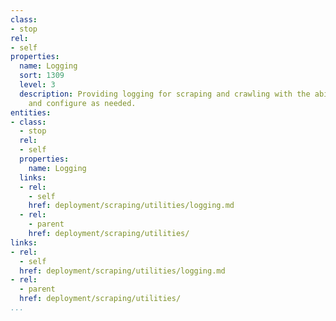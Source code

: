 ```yaml
---
class:
- stop
rel:
- self
properties:
  name: Logging
  sort: 1309
  level: 3
  description: Providing logging for scraping and crawling with the ability to search,
    and configure as needed.
entities:
- class:
  - stop
  rel:
  - self
  properties:
    name: Logging
  links:
  - rel:
    - self
    href: deployment/scraping/utilities/logging.md
  - rel:
    - parent
    href: deployment/scraping/utilities/
links:
- rel:
  - self
  href: deployment/scraping/utilities/logging.md
- rel:
  - parent
  href: deployment/scraping/utilities/
...
```

